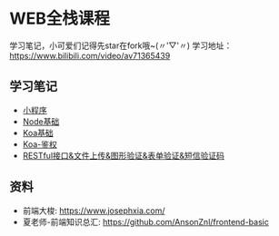 # WEB全栈课程
学习笔记，小可爱们记得先star在fork哦~(〃'▽'〃)
学习地址：https://www.bilibili.com/video/av71365439

## 学习笔记
- [小程序](https://github.com/AnsonZnl/KKB/blob/master/%E5%B0%8F%E7%A8%8B%E5%BA%8F/README.md)
- [Node基础](https://github.com/AnsonZnl/KKB/blob/master/Node/README.md)
- [Koa基础](https://github.com/AnsonZnl/KKB/blob/master/Node/5Koa%E5%9F%BA%E7%A1%80/README.md)
- [Koa-鉴权](https://github.com/AnsonZnl/KKB/blob/master/Node/6Koa%E9%89%B4%E6%9D%83/README.md)
- [RESTful接口&文件上传&图形验证&表单验证&短信验证码](https://github.com/AnsonZnl/KKB/blob/master/Node/7Koa-RESTful%E6%8E%A5%E5%8F%A3/README.md)


## 资料
- 前端大梭: https://www.josephxia.com/
- 夏老师-前端知识总汇: https://github.com/AnsonZnl/frontend-basic

